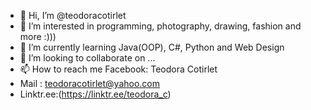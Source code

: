 - 👋 Hi, I’m @teodoracotirlet
- 👀 I’m interested in programming, photography, drawing, fashion and more :)))
- 🌱 I’m currently learning Java(OOP), C#, Python and Web Design
- 💞️ I’m looking to collaborate on ...
- 📫 How to reach me Facebook: Teodora Cotirlet
- Mail : teodoracotirlet@yahoo.com
- Linktr.ee:(https://linktr.ee/teodora_c)

<!---
teodoracotirlet/teodoracotirlet is a ✨ special ✨ repository because its `README.md` (this file) appears on your GitHub profile.
You can click the Preview link to take a look at your changes.
--->
